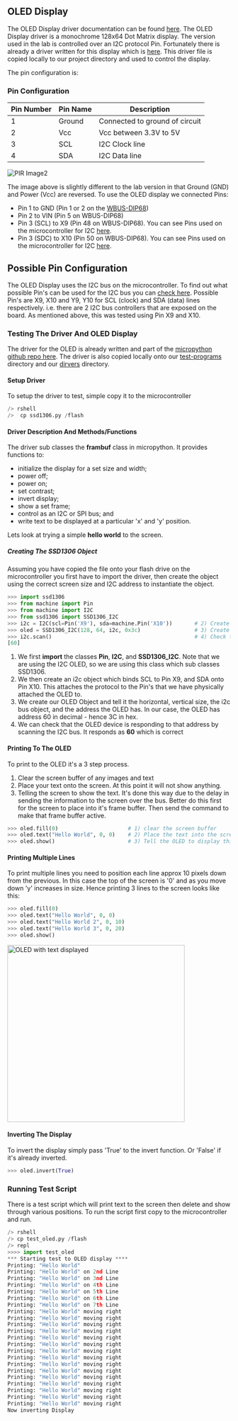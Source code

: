 ## OLED Display

The OLED Display driver documentation can be found [here](https://cdn-shop.adafruit.com/datasheets/SSD1306.pdf). The OLED Display driver is a monochrome 128x64 Dot Matrix display. The version used in the lab is controlled over an I2C protocol Pin. Fortunately there is already a driver written for this display which is [here](https://github.com/micropython/micropython/blob/master/drivers/display/ssd1306.py). This driver file is copied locally to our project directory and used to control the display.

The pin configuration is:

### Pin Configuration

| Pin Number    | Pin Name               |Description        |
|---------------|------------------------|-------------------|
| 1             | Ground                 | Connected to ground of circuit |
| 2             | Vcc                    | Vcc between 3.3V to 5V |
| 3             | SCL                    | I2C Clock line    |
| 4             | SDA                    | I2C Data line     |

![PIR Image2](https://github.com/SamsungResearchUK-IoT-Meetup/projects/blob/master/micropython/assets/oled.png)

The image above is slightly different to the lab version in that Ground (GND) and Power (Vcc) are reversed. To use the OLED display we connected Pins:
* Pin 1 to GND (Pin 1 or 2 on the [WBUS-DIP68](https://pybd.io/hw/wbus_dip68.html))
* Pin 2 to VIN (Pin 5 on WBUS-DIP68)
* Pin 3 (SCL) to X9 (Pin 48 on WBUS-DIP68). You can see Pins used on the microcontroller for I2C [here](https://pybd.io/hw/pybd_sfxw.html).
* Pin 3 (SDC) to X10 (Pin 50 on WBUS-DIP68). You can see Pins used on the microcontroller for I2C [here](https://pybd.io/hw/pybd_sfxw.html).

## Possible Pin Configuration
The OLED Display uses the I2C bus on the microcontroller. To find out what possible Pin's can be used for the I2C bus you can [check here](https://store.micropython.org/media/products/PYBD_SF2_W4F2_ds2.jpg). Possible Pin's are X9, X10 and Y9, Y10 for SCL (clock) and SDA (data) lines respectively. i.e. there are 2 I2C bus controllers that are exposed on the board.
As mentioned above, this was tested using Pin X9 and X10.

### Testing The Driver And OLED Display
The driver for the OLED is already written and part of the [micropython github repo here](https://github.com/micropython/micropython/blob/master/drivers/display/ssd1306.py). The driver is also copied locally onto our [test-programs](https://github.com/SamsungResearchUK-IoT-Meetup/projects/tree/master/micropython/test-programs) directory and our [dirvers](https://github.com/SamsungResearchUK-IoT-Meetup/projects/tree/master/micropython/multimode-sensor/drivers) directory.

#### Setup Driver
To setup the driver to test, simple copy it to the microcontroller

```python
/> rshell
/>  cp ssd1306.py /flash
```

#### Driver Description And Methods/Functions
The driver sub classes the **frambuf** class in micropython. It provides functions to:
* initialize the display for a set size and width;
* power off;
* power on;
* set contrast;
* invert display;
* show a set frame;
* control as an I2C or SPI bus; and
* write text to be displayed at a particular 'x' and 'y' position. 

Lets look at trying a simple **hello world** to the screen.

##### Creating The SSD1306 Object #####
Assuming you have copied the file onto your flash drive on the microcontroller you first have to import the driver, then create the object using the correct screen size and I2C address to instantiate the object.

```python
>>> import ssd1306
>>> from machine import Pin
>>> from machine import I2C
>>> from ssd1306 import SSD1306_I2C
>>> i2c = I2C(scl=Pin('X9'), sda=machine.Pin('X10'))       # 2) Create i2c object
>>> oled = SSD1306_I2C(128, 64, i2c, 0x3c)                 # 3) Create OLED object
>>> i2c.scan()                                             # 4) Check the device is on the bus
[60]
```
1) We first **import** the classes **Pin**, **I2C**, and **SSD1306_I2C**. Note that we are using the I2C OLED, so we are using this class which sub classes SSD1306.
2) We then create an i2c object which binds SCL to Pin X9, and SDA onto Pin X10. This attaches the protocol to the Pin's that we have physically attached the OLED to.
3) We create our OLED Object and tell it the horizontal, vertical size, the i2c bus object, and the address the OLED has. In our case, the OLED has address 60 in decimal - hence 3C in hex.
4) We can check that the OLED device is responding to that address by scanning the I2C bus. It responds as **60** which is correct

#### Printing To The OLED ####
To print to the OLED it's a 3 step process. 
1) Clear the screen buffer of any images and text
2) Place your text onto the screen. At this point it will not show anything.
3) Telling the screen to show the text.
It's done this way due to the delay in sending the information to the screen over the bus. Better do this first for the screen to place into it's frame buffer. Then send the command to make that frame buffer active.

```python
>>> oled.fill(0)                      # 1) clear the screen buffer
>>> oled.text("Hello World", 0, 0)    # 2) Place the text into the screen buffer at 'x' & 'y' co-ordinate 0
>>> oled.show()                       # 3) Tell the OLED to display this screen buffer
```

#### Printing Multiple Lines ####
To print multiple lines you need to position each line approx 10 pixels down from the previous. In this case the top of the screen is '0' and as you move down 'y' increases in size. Hence printing 3 lines to the screen looks like this:

```python
>>> oled.fill(0)
>>> oled.text("Hello World", 0, 0)
>>> oled.text("Hello World 2", 0, 10)
>>> oled.text("Hello World 3", 0, 20)
>>> oled.show()
```

<img src="https://github.com/SamsungResearchUK-IoT-Meetup/projects/blob/master/micropython/assets/oled.jpg" alt="OLED with text displayed" width="400">

#### Inverting The Display ####
To invert the display simply pass 'True' to the invert function. Or 'False' if it's already inverted.

```python
>>> oled.invert(True)
```

### Running Test Script ###
There is a test script which will print text to the screen then delete and show through various positions. To run the script first copy to the microcontroller and run.

```python
/> rshell
/> cp test_oled.py /flash
/> repl
>>>> import test_oled
*** Starting test to OLED display ****
Printing: "Hello World"
Printing: "Hello World" on 2nd Line
Printing: "Hello World" on 3nd Line
Printing: "Hello World" on 4th Line
Printing: "Hello World" on 5th Line
Printing: "Hello World" on 6th Line
Printing: "Hello World" on 7th Line
Printing: "Hello World" moving right
Printing: "Hello World" moving right
Printing: "Hello World" moving right
Printing: "Hello World" moving right
Printing: "Hello World" moving right
Printing: "Hello World" moving right
Printing: "Hello World" moving right
Printing: "Hello World" moving right
Printing: "Hello World" moving right
Printing: "Hello World" moving right
Printing: "Hello World" moving right
Printing: "Hello World" moving right
Printing: "Hello World" moving right
Printing: "Hello World" moving right
Printing: "Hello World" moving right
Now inverting Display
```



